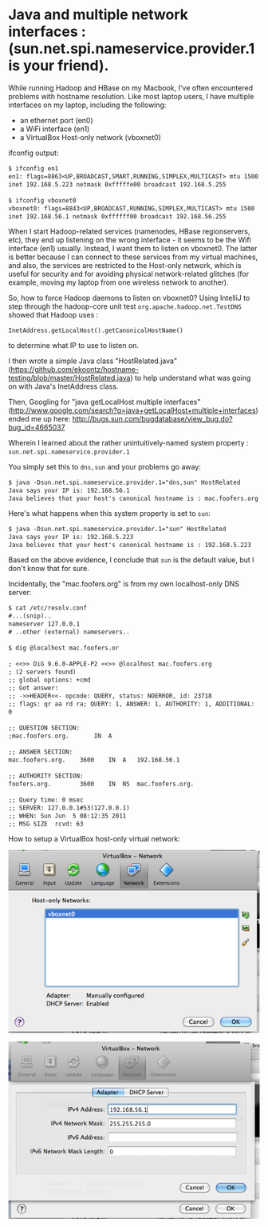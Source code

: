 Java and multiple network interfaces : (sun.net.spi.nameservice.provider.1 is your friend).
=========

While running Hadoop and HBase on my Macbook, I've often encountered
problems with hostname resolution. Like most laptop users, I have
multiple interfaces on my laptop, including the following:

* an ethernet port (en0)
* a WiFi interface (en1)
* a VirtualBox Host-only network (vboxnet0)

ifconfig output:

    $ ifconfig en1
    en1: flags=8863<UP,BROADCAST,SMART,RUNNING,SIMPLEX,MULTICAST> mtu 1500
    inet 192.168.5.223 netmask 0xfffffe00 broadcast 192.168.5.255

    $ ifconfig vboxnet0
    vboxnet0: flags=8843<UP,BROADCAST,RUNNING,SIMPLEX,MULTICAST> mtu 1500
	inet 192.168.56.1 netmask 0xffffff00 broadcast 192.168.56.255

When I start Hadoop-related services (namenodes, HBase regionservers,
etc), they end up listening on the wrong interface - it seems to be
the Wifi interface (en1) usually. Instead, I want them to listen on
vboxnet0. The latter is better because I can connect to these services
from my virtual machines, and also, the services are restricted to the
Host-only network, which is useful for security and for avoiding
physical network-related glitches (for example, moving my laptop from
one wireless network to another).

So, how to force Hadoop daemons to listen on vboxnet0? Using IntelliJ
to step through the hadoop-core unit test
`org.apache.hadoop.net.TestDNS` showed that Hadoop uses :

    InetAddress.getLocalHost().getCanonicalHostName() 

to determine what IP to use to listen on.

I then wrote a simple Java class "HostRelated.java"
(https://github.com/ekoontz/hostname-testing/blob/master/HostRelated.java)
to help understand what was going on with Java's InetAddress class.

Then, Googling for "java getLocalHost multiple interfaces"
(http://www.google.com/search?q=java+getLocalHost+multiple+interfaces)
 ended me up here: http://bugs.sun.com/bugdatabase/view_bug.do?bug_id=4665037 

Wherein I learned about the rather unintuitively-named system property
: `sun.net.spi.nameservice.provider.1`

You simply set this to `dns,sun` and your problems go away:

    $ java -Dsun.net.spi.nameservice.provider.1="dns,sun" HostRelated
    Java says your IP is: 192.168.56.1
    Java believes that your host's canonical hostname is : mac.foofers.org

Here's what happens when this system property is set to `sun`:

    $ java -Dsun.net.spi.nameservice.provider.1="sun" HostRelated
    Java says your IP is: 192.168.5.223
    Java believes that your host's canonical hostname is : 192.168.5.223

Based on the above evidence, I conclude that `sun` is the default value, but I
don't know that for sure.

Incidentally, the "mac.foofers.org" is from my own localhost-only DNS server:

    $ cat /etc/resolv.conf
    #...(snip)..
    nameserver 127.0.0.1
    # ..other (external) nameservers..
    
    $ dig @localhost mac.foofers.or
    
    ; <<>> DiG 9.6.0-APPLE-P2 <<>> @localhost mac.foofers.org
    ; (2 servers found)
    ;; global options: +cmd
    ;; Got answer:
    ;; ->>HEADER<<- opcode: QUERY, status: NOERROR, id: 23718
    ;; flags: qr aa rd ra; QUERY: 1, ANSWER: 1, AUTHORITY: 1, ADDITIONAL: 0
    
    ;; QUESTION SECTION:
    ;mac.foofers.org.		IN	A
    
    ;; ANSWER SECTION:
    mac.foofers.org.	3600	IN	A	192.168.56.1
    
    ;; AUTHORITY SECTION:
    foofers.org.		3600	IN	NS	mac.foofers.org.
    
    ;; Query time: 0 msec
    ;; SERVER: 127.0.0.1#53(127.0.0.1)
    ;; WHEN: Sun Jun  5 08:12:35 2011
    ;; MSG SIZE  rcvd: 63

How to setup a VirtualBox host-only virtual network:

![networks](https://github.com/ekoontz/hostname-testing/blob/master/virtual%20box%20networks.png?raw=true)

![network config](https://github.com/ekoontz/hostname-testing/blob/master/configuring%20a%20host-only%20network.png?raw=true)




